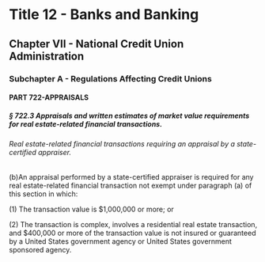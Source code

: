 
# Title 12 - Banks and Banking
## Chapter VII - National Credit Union Administration
### Subchapter A - Regulations Affecting Credit Unions
#### PART 722-APPRAISALS
##### § 722.3 Appraisals and written estimates of market value requirements for real estate-related financial transactions.
###### Real estate-related financial transactions requiring an appraisal by a state-certified appraiser.

(b)An appraisal performed by a state-certified appraiser is required for any real estate-related financial transaction not exempt under paragraph (a) of this section in which:

(1) The transaction value is $1,000,000 or more; or

(2) The transaction is complex, involves a residential real estate transaction, and $400,000 or more of the transaction value is not insured or guaranteed by a United States government agency or United States government sponsored agency.
